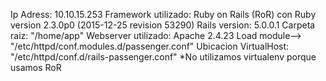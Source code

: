 Ip Adress: 10.10.15.253
Framework utilizado: Ruby on Rails (RoR) con Ruby version 2.3.0p0 (2015-12-25 revision 53290)
Rails version: 5.0.0.1
Carpeta raiz: "/home/app"
Webserver utilizado: Apache 2.4.23
Load module--> "/etc/httpd/conf.modules.d/passenger.conf"
Ubicacion VirtualHost: "/etc/httpd/conf.d/rails-passenger.conf"
*No utilizamos virtualenv porque usamos RoR
